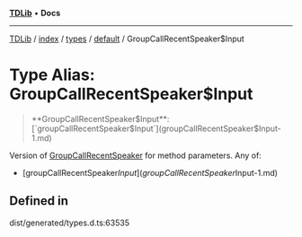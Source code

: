 [**TDLib**](../../../../../../README.md) • **Docs**

***

[TDLib](../../../../../../modules.md) / [index](../../../../../README.md) / [types](../../../README.md) / [default](../README.md) / GroupCallRecentSpeaker$Input

# Type Alias: GroupCallRecentSpeaker$Input

> **GroupCallRecentSpeaker$Input**: [`groupCallRecentSpeaker$Input`](groupCallRecentSpeaker$Input-1.md)

Version of [GroupCallRecentSpeaker](GroupCallRecentSpeaker.md) for method parameters.
Any of:
- [groupCallRecentSpeaker$Input](groupCallRecentSpeaker$Input-1.md)

## Defined in

dist/generated/types.d.ts:63535
